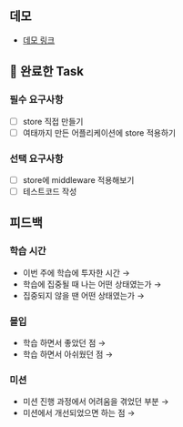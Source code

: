 ## 데모

<!-- 배포한 링크(github pages)를 첨부해주세요 -->
- [데모 링크]()

## 🎯 완료한 Task

### 필수 요구사항

- [ ]  store 직접 만들기
- [ ]  여태까지 만든 어플리케이션에 store 적용하기

### 선택 요구사항

- [ ]  store에 middleware 적용해보기
- [ ]  테스트코드 작성

## 피드백

### 학습 시간
- 이번 주에 학습에 투자한 시간 → 
- 학습에 집중될 때 나는 어떤 상태였는가 → 
- 집중되지 않을 땐 어떤 상태였는가 → 

### 몰입
- 학습 하면서 좋았던 점 → 
- 학습 하면서 아쉬웠던 점 →

### 미션
- 미션 진행 과정에서 어려움을 겪었던 부분 → 
- 미션에서 개선되었으면 하는 점 → 

